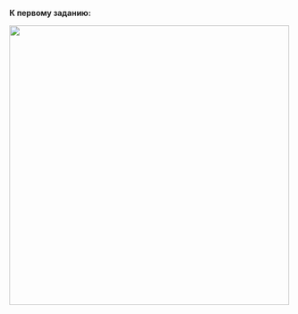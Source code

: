 __К первому заданию:__

<img width="500px" src="https://my-dict.ru/media/a/2019/11/17/5e12f4cc72301e18f04a6ffc/0_5e2100569a0377.09558207.png" />
